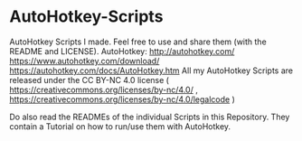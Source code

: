# AutoHotkey-Scripts
AutoHotkey Scripts I made. Feel free to use and share them (with the README and LICENSE).
AutoHotkey: http://autohotkey.com/ https://www.autohotkey.com/download/ https://autohotkey.com/docs/AutoHotkey.htm
All my AutoHotkey Scripts are released under the CC BY-NC 4.0 license ( https://creativecommons.org/licenses/by-nc/4.0/ ,
https://creativecommons.org/licenses/by-nc/4.0/legalcode )

Do also read the READMEs of the individual Scripts in this Repository. They contain a Tutorial on how to run/use them with AutoHotkey.
